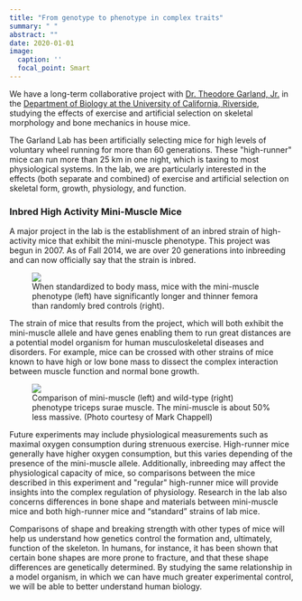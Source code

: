 ```yaml
---
title: "From genotype to phenotype in complex traits"
summary: " "
abstract: ""
date: 2020-01-01
image: 
  caption: ''
  focal_point: Smart
---
```


We have a long-term collaborative project with [Dr. Theodore Garland,
Jr.](http://biology.ucr.edu/people/faculty/Garland.html) in the
[Department of Biology at the University of California,
Riverside](http://biology.ucr.edu/), studying the effects of exercise
and artificial selection on skeletal morphology and bone mechanics in
house mice.

The Garland Lab has been artificially selecting mice for high levels
of voluntary wheel running for more than 60 generations. These
"high-runner" mice can run more than 25 km in one night, which is
taxing to most physiological systems. In the lab, we are particularly
interested in the effects (both separate and combined) of exercise
and artificial selection on skeletal form, growth, physiology, and
function.

### Inbred High Activity Mini-Muscle Mice

A major project in the lab is the establishment of an inbred strain
of high-activity mice that exhibit the mini-muscle phenotype. This
project was begun in 2007. As of Fall 2014, we are over 20
generations into inbreeding and can now officially say that the
strain is inbred.

<figure>
<img src="/img/mice_1.png">
<figcaption>When standardized to body mass, mice with the mini-muscle phenotype (left) have significantly longer and thinner femora than randomly bred controls (right).</figcaption>
</figure>

The strain of mice that results from the project, which will both
exhibit the mini-muscle allele and have genes enabling them to run
great distances are a potential model organism for human
musculoskeletal diseases and disorders. For example, mice can be
crossed with other strains of mice known to have high or low bone
mass to dissect the complex interaction between muscle function and
normal bone growth.

<figure>
<img src="/img/mice_2.png">
<figcaption>Comparison of mini-muscle (left) and wild-type (right) phenotype triceps surae muscle. The mini-muscle is about 50% less massive. (Photo courtesy of Mark Chappell)</figcaption>
</figure>

Future experiments may include physiological measurements such as
maximal oxygen consumption during strenuous exercise. High-runner
mice generally have higher oxygen consumption, but this varies
depending of the presence of the mini-muscle allele. Additionally,
inbreeding may affect the physiological capacity of mice, so
comparisons between the mice described in this experiment and
"regular" high-runner mice will provide insights into the complex
regulation of physiology. Research in the lab also concerns
differences in bone shape and materials between mini-muscle mice and
both high-runner mice and “standard” strains of lab mice.

Comparisons of shape and breaking strength with other types of mice
will help us understand how genetics control the formation and,
ultimately, function of the skeleton. In humans, for instance, it has
been shown that certain bone shapes are more prone to fracture, and
that these shape differences are genetically determined. By studying
the same relationship in a model organism, in which we can have much
greater experimental control, we will be able to better understand
human biology.
